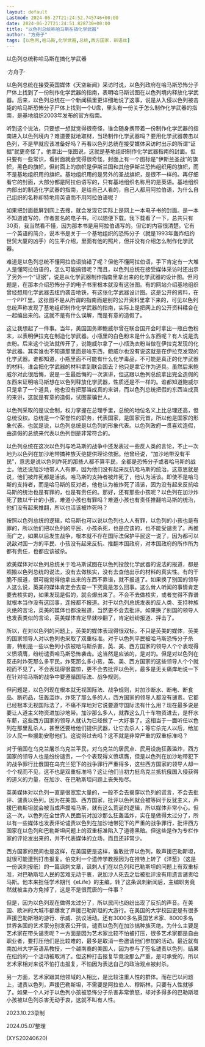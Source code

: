 ```yaml
---
layout: default
Lastmod: 2024-06-27T21:24:52.745746+00:00
date: 2024-06-27T21:24:51.828730+00:00
title: "以色列总统称哈马斯在搞化学武器"
author: "方舟子"
tags: [以色列,哈马斯,化学武器,总统,西方国家，新语丝]
---
```


以色列总统称哈马斯在搞化学武器

·方舟子·

以色列总统在接受英国媒体《天空新闻》采访时说，以色列政府在哈马斯恐怖分子尸体上找到了一份制作化学武器的指南，表明哈马斯试图在以色列境内释放化学武器。后来，以色列总统在一个新闻稿里更详细地说了这事，说是从入侵以色列被击毙的哈马斯恐怖分子尸体上找到一个U盘，里头有一份关于怎么制作化学武器的指南，是基地组织2003年发布的官方指南。

听到这个说法，只要想一想就觉得很奇怪，谁会随身携带着一份制作化学武器的指南进入以色列境内？难道要就地取材，当场制作化学武器吗？要用化学武器袭击以色列，不是早就应该准备好吗？再看以色列总统在接受媒体采访时出示的所谓“证据”就更奇怪了。他拿出一张图说，这就是基地组织制作化学武器指南的封面。但只要有一些常识，看封面就会觉得很奇怪，封面上有一个图标是“伊斯兰圣战”的旗帜，黑色的旗帜，但封面上的旗帜是伊斯兰国和其他伊斯兰恐怖组织用的旗帜，而不是基地组织用的旗帜。基地组织用的是另外的圣战旗帜，是很不一样的。再仔细看它的封面，大部分都是阿拉伯语写的，只有基地组织名称用的是英语。基地组织内部出的制造化学武器的指南，是给自己人看的，自己人都用阿拉伯语，为什么自己组织的名称却特地用英语而不用阿拉伯语呢？

如果把封面截屏到网上去搜，就会发现它实际上是网上一本电子书的封面。是一本不知道谁写的，作者匿名的电子书，可以随便下载。我下载看了一下，总共只有30页，我当然看不懂，因为那本书是用阿拉伯语写的。但它的内容很清楚。它有一个英语的简介，说本书是关于一个基地组织的恐怖分子（就是1993年轰炸纽约世贸大厦的凶手）的生平介绍，里面有他的照片，但并没有介绍怎么制作化学武器。

难道是以色列总统不懂阿拉伯语搞错了呢？但他不懂阿拉伯语，手下肯定有一大堆人是懂阿拉伯语的，怎么可能搞错呢？而且，以色列总统在接受媒体采访时还出示了另外一个“证据”，说是从化学武器制作指南里拿出来的化学武器的设计图。但问题是，在那本介绍恐怖分子的电子书里根本就没有这张图。有的网站介绍基地组织曾经想用化学武器去纽约袭击地铁，有这张化学武器设计图。这是公开的资料，在一个PPT里。这张图不是从所谓的指南而是别的公开资料里拿下来的，可见以色列总统声称发现了基地组织制作化学武器的指南，实际上是把网上的公开资料糅合在一起编出来的。这就不是有什么误解，而是有意的造假了。

这让我想起了一件事。当年，美国国务卿鲍威尔曾在联合国开会时拿出一瓶白色粉末，以表明伊拉克在制造化学武器。小瓶里的白色粉末是什么东西呢？有人说是洗衣粉。后来这个说法就传开了，说鲍威尔拿了一小瓶洗衣粉当做在伊拉克发现的化学武器。其实谁也不知道那里面是啥东西，鲍威尔也没有说这就是在伊拉克发现的化学武器。谁都知道，小瓶里面不可能有什么化学毒品，不可能是真正的化学武器的材料。谁会把化学武器的材料拿到联合国去？他只是拿它作为道具。虽然后来鲍威尔对此很后悔，说是一生最后悔的一次演讲，但这跟以色列总统拿出完全造假的东西来证明哈马斯想在以色列释放化学武器，性质还是不一样的。谁都知道鲍威尔只是拿了一个道具，他也没有把那当成真的来讲，而以色列总统把假的东西当成真的来讲，这就是有意的造假，试图蒙骗世人。

以色列采取的是议会制，权力掌握在总理手里，总统的地位名义上比总理还高，但总统没权。总统是一个荣誉性的职务，代表国家，是国家元首，所以他是国家的形象代表。也就是说，以色列总统是以色列的形象代表。以色列政府一贯喜欢造假，由造假的总统来代表以色列倒是非常符合的。

以色列总统在这次以色列与哈马斯的战争中还发表过一些反人类的言论，不止一次地为以色列在加沙地带搞种族灭绝提供理论依据。他曾经说，“加沙地带没有平民”，意思是说以色列炸死的那些人都不算平民，全都是恐怖分子或者哈马斯的战士。他还说加沙地带人人有罪，因为他们没有起来反抗哈马斯的统治。这意思就是说，他们被炸死都是活该。哈马斯的支持者被炸死了，他认为活该。即使不是哈马斯的支持者，而是哈马斯的反对者，他也认为被炸死了活该，因为没有起来反抗哈马斯的统治也是有罪的，也是有责任的。那好，还有那些小孩呢？以色列在加沙炸死了数以千计的小孩，难道小孩也有罪吗？难道小孩也有责任推翻哈马斯的统治，他们没有起来推翻，所以也活该被炸死吗？

按照以色列总统的逻辑，哈马斯也可以说以色列也人人有罪，以色列的小孩也是有罪的，所以他们把以色列的平民、小孩杀死，也是应该的，也不能受谴责了。再推而广之，如果以后发生战争，根本就不存在国际法保护平民这一说了，因为都可以说敌对国一方的平民、小孩没有起来反抗、推翻本国政府，对本国政府的所作所为都有责任，也都应该被杀。

欧美媒体对以色列总统关于哈马斯试图在以色列投放化学武器的说法的报道，都是照搬以色列总统的说法，没有去做核实，没有去查他出示的材料的真实性。有的干脆不报道，很可能觉得他拿出来的东西不靠谱，就不报道了。如果换了别国的领导人这么说，英美的媒体肯定会去查一下究竟是怎么回事。这么耸人听闻的事情肯定要去核实的，如果发现是假的，就会爆出来了。不会不去做核实，或者觉得不靠谱就根本当作没有这回事，连报都不报道。对于以色列总统发表的反人类、支持种族灭绝的言论，英美的媒体也都没报道，当然更不会去批评。如果换了别国的领导人也发表类似的言论，英美媒体肯定早就吵翻了，肯定纷纷报道、抨击了。

所以，在对以色列的问题上，英美的媒体表现得很双标。不只是英美的媒体，英美的国家领导人对以色列也采取了双重标准。对于以色列平民被哈马斯恐怖分子杀害，特别是一些以色列小孩被哈马斯杀害，英、美、西方国家的领导人个个表现得义愤填膺，纷纷谴责哈马斯恐怖袭击。这当然是应该的，是对的。但是对以色列在反击时炸死那么多平民，炸死那么多小孩，英、美、西方国家的这些领导人个个就视而不见了，不会表现得很震惊，更不会去批评以色列，最多是无关痛痒地说一下在针对哈马斯的战争中要遵循国际法、战争规则。

但问题是，以色列现在根本就无视国际法、战争规则，对加沙断水、断电、断食品、断药品，狂轰滥炸，炸死了那么多的人，西方国家的领导人都没有谴责。它都已经根本无视国际法了，不痛不痒地对它说要遵守国际法有什么用？现在最多说是要让人道主义物资进加沙地带。加沙那么多人，就靠这么几十车物资进去，是杯水车薪，这些西方国家的领导人就认为已经做了一大好事了。这相当于一面听任以色列在那里乱杀人，甚至还要给他们提供武器，让它去杀人；等它杀完人以后，给加沙人民一些援助安慰他们。这说得过去吗？这不就是非常严重的双重标准吗？

对于俄国在乌克兰屠杀乌克兰平民，对乌克兰的居民点、民用设施狂轰滥炸，西方国家的领导人也是纷纷谴责，一个个表现得义愤填膺，但是以色列在加沙地带犯下的战争罪行比俄国在乌克兰犯下的战争罪行严重得多，这些西方国家的领导人却一个个视而不见，这不也是双重标准吗？这让他们当初力挺乌克兰抵抗俄国入侵获得的道义的力量，在加沙、在巴勒斯坦问题上丧失殆尽。

英美媒体对以色列一直是很宽宏大量的，一般不会去揭穿以色列的谎言，不会去批评、谴责以色列。因为在美国、西方国家，批评以色列就会被等同于反犹主义，声援巴勒斯坦就会被当成声援哈马斯，就有这么荒诞的逻辑，所以媒体非常小心。但这一次，以色列在全世界人民面前对加沙那么狂轰滥炸，实在是做得太过分了，所以有一些媒体也发表评论谴责以色列在加沙地带犯下的严重的战争罪行，批评西方国家在以色列和巴勒斯坦问题上的双重标准陷入了道德黑暗。但这些是作为专栏作家的评论发出来的，并不代表媒体的立场，而且还非常少。

西方国家的民间也是这样，在美国更是这样，谁敢批评以色列，敢声援巴勒斯坦，就很可能遭到打击报复。伯克利一个遗传学教授因为在推特上转了《洋葱》（这是一份讽刺报纸）的一篇讽刺文章，讽刺人们在以色列和巴勒斯坦的问题上有双重标准，对巴勒斯坦人民的苦难无动于衷，说加沙人死去之后被批评没有用遗言谴责哈马斯。他本来担任学术期刊《eLife》的主编，转了这条讽刺新闻后，主编职务竟然就被主办方免掉了，这是不是很荒唐的一件事？

但是，因为以色列现在做得太过分了，所以民间也纷纷出现了反抗的声音。在美国、欧洲的大城市都爆发了声援巴勒斯坦的大游行。在美国的大学校园更是有很多声援巴勒斯坦的游行、示威、抗议活动。还有3000多名英国艺术家、8000多名世界各国的艺术家分别发表公开信，谴责以色列在加沙搞种族灭绝。为什么主要是艺术家在带头谴责呢？一方面是因为艺术家比较不怕被打压，很多艺术家都是自由职业者，要打压他们是比较难的，最多是取消一些邀请他们参加的活动。最近就有南加州大学英语系教授，一个越南裔的美国人，因为参与了签名谴责以色列，结果在纽约的一个活动被取消了。但这种打击报复毕竟没那么严重，是可承受的，所以艺术家相对来说不怕打击报复，不怕因为表达自己的政治观点被封杀。

另一方面，艺术家跟其他领域的人相比，是比较注重人性的群体。而在巴以问题上，谴责以色列，声援巴勒斯坦，不需要是阿拉伯人、穆斯林，只要有人性就够了。如果一个人对于以色列小孩被恐怖分子杀害非常愤怒，却对多得多的巴勒斯坦小孩被以色列杀害无动于衷，这就不叫有人性。

2023.10.23录制

2024.05.07整理

(XYS20240620)

